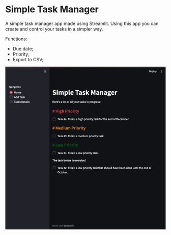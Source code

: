 # Simple Task Manager
A simple task manager app made using Streamlit. Using this app you can create and control your tasks in a simpler way.

Functions:
- Due date;
- Priority;
- Export to CSV;

![alt text](https://github.com/nilsonsales/task-manager/blob/master/imgs/home_page.png?raw=true)

